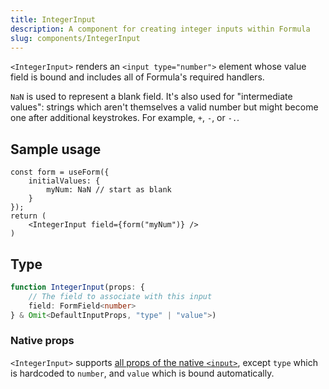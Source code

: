 ```yaml
---
title: IntegerInput
description: A component for creating integer inputs within Formula
slug: components/IntegerInput
---
```


`<IntegerInput>` renders an `<input type="number">` element whose value field is bound and includes all of Formula's
required handlers.

`NaN` is used to represent a blank field. It's also used for "intermediate values": strings which aren't themselves
a valid number but might become one after additional keystrokes. For example, `+`, `-`, or `-.`.

## Sample usage

```tsx
const form = useForm({
    initialValues: {
        myNum: NaN // start as blank
    }
});
return (
    <IntegerInput field={form("myNum")} />
)
```

## Type

```typescript
function IntegerInput(props: {
    // The field to associate with this input
    field: FormField<number>
} & Omit<DefaultInputProps, "type" | "value">)
```

### Native props

`<IntegerInput>` supports
[all props of the native `<input>`](https://developer.mozilla.org/en-US/docs/Web/HTML/Reference/Elements/input#attributes),
except `type` which is hardcoded to `number`, and `value` which is bound automatically.
